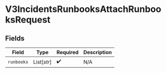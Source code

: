 # V3IncidentsRunbooksAttachRunbooksRequest


## Fields

| Field              | Type               | Required           | Description        |
| ------------------ | ------------------ | ------------------ | ------------------ |
| `runbooks`         | List[*str*]        | :heavy_check_mark: | N/A                |